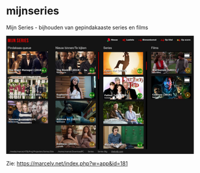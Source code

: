 # mijnseries
Mijn Series - bijhouden van gepindakaaste series en films

<img src="https://github.com/M4rc3lv/mijnseries/blob/main/Pix/_Mijnseries.jpg">

Zie: https://marcelv.net/index.php?w=app&id=181
